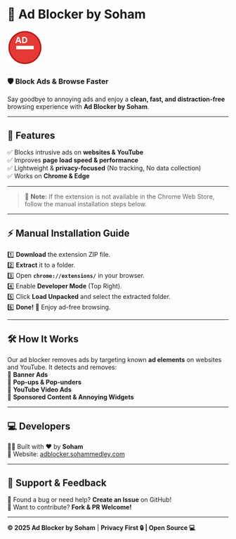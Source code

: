 # 🚀 Ad Blocker by Soham  

![Ad Blocker](images/logo.svg)

### 🛡️ **Block Ads & Browse Faster**
Say goodbye to annoying ads and enjoy a **clean, fast, and distraction-free** browsing experience with **Ad Blocker by Soham**.

---

## 🎯 **Features**
✅ Blocks intrusive ads on **websites & YouTube**  
✅ Improves **page load speed & performance**  
✅ Lightweight & **privacy-focused** (No tracking, No data collection)  
✅ Works on **Chrome & Edge**  

---

> 📝 **Note:** If the extension is not available in the Chrome Web Store, follow the manual installation steps below.

---

## ⚡ **Manual Installation Guide**
1️⃣ **Download** the extension ZIP file.  
2️⃣ **Extract** it to a folder.  
3️⃣ Open **`chrome://extensions/`** in your browser.  
4️⃣ Enable **Developer Mode** (Top Right).  
5️⃣ Click **Load Unpacked** and select the extracted folder.  
6️⃣ **Done!** 🎉 Enjoy ad-free browsing.  

---

## 🛠️ **How It Works**
Our ad blocker removes ads by targeting known **ad elements** on websites and YouTube. It detects and removes:  
🔹 **Banner Ads**  
🔹 **Pop-ups & Pop-unders**  
🔹 **YouTube Video Ads**  
🔹 **Sponsored Content & Annoying Widgets**  

---

## 💻 **Developers**
👨‍💻 Built with ❤️ by **Soham**  
🔗 Website: [adblocker.sohammedley.com](https://adblocker.sohammedley.com)  

---

## 🌟 **Support & Feedback**
🔹 Found a bug or need help? **Create an Issue** on GitHub!  
🔹 Want to contribute? **Fork & PR Welcome!**  

---

**© 2025 Ad Blocker by Soham** | **Privacy First 🔒 | Open Source 💻**  
